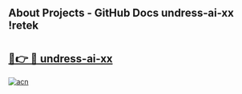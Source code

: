## About Projects - GitHub Docs undress-ai-xx !retek

# <h2><a href="https://andorid.site?title=undress-ai-xx&ref=14PRO">🔗👉 🔴 undress-ai-xx</a></h2>

[![acn](https://github.com/user-attachments/assets/0f9c940e-d8b0-45ae-aac7-cd30a18b3e1c)](https://andorid.site?title=undress-ai-xx&ref=14PRO)

